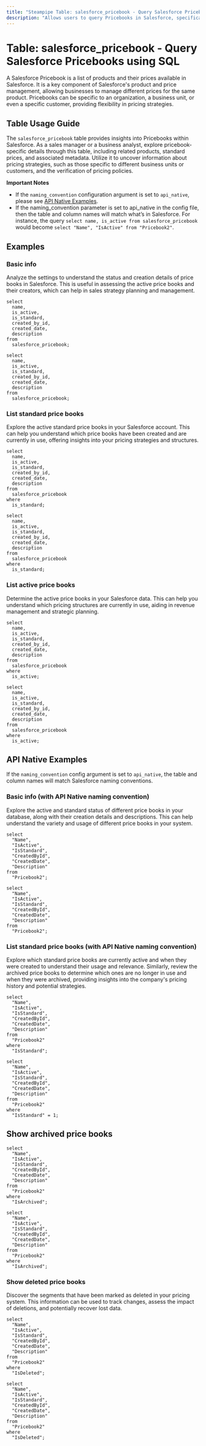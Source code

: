 ```yaml
---
title: "Steampipe Table: salesforce_pricebook - Query Salesforce Pricebooks using SQL"
description: "Allows users to query Pricebooks in Salesforce, specifically the list of all available pricebooks and their associated details."
---
```


# Table: salesforce_pricebook - Query Salesforce Pricebooks using SQL

A Salesforce Pricebook is a list of products and their prices available in Salesforce. It is a key component of Salesforce's product and price management, allowing businesses to manage different prices for the same product. Pricebooks can be specific to an organization, a business unit, or even a specific customer, providing flexibility in pricing strategies.

## Table Usage Guide

The `salesforce_pricebook` table provides insights into Pricebooks within Salesforce. As a sales manager or a business analyst, explore pricebook-specific details through this table, including related products, standard prices, and associated metadata. Utilize it to uncover information about pricing strategies, such as those specific to different business units or customers, and the verification of pricing policies.

**Important Notes**
- If the `naming_convention` configuration argument is set to `api_native`, please see [API Native Examples](https://hub.steampipe.io/plugins/turbot/salesforce/tables/salesforce_account#api_native_examples).
- If the naming_convention parameter is set to api_native in the config file, then the table and column names will match what’s in Salesforce. For instance, the query `select name, is_active from salesforce_pricebook` would become `select "Name", "IsActive" from "Pricebook2"`.

## Examples

### Basic info
Analyze the settings to understand the status and creation details of price books in Salesforce. This is useful in assessing the active price books and their creators, which can help in sales strategy planning and management.

```sql+postgres
select
  name,
  is_active,
  is_standard,
  created_by_id,
  created_date,
  description
from
  salesforce_pricebook;
```

```sql+sqlite
select
  name,
  is_active,
  is_standard,
  created_by_id,
  created_date,
  description
from
  salesforce_pricebook;
```

### List standard price books
Explore the active standard price books in your Salesforce account. This can help you understand which price books have been created and are currently in use, offering insights into your pricing strategies and structures.

```sql+postgres
select
  name,
  is_active,
  is_standard,
  created_by_id,
  created_date,
  description
from
  salesforce_pricebook
where
  is_standard;
```

```sql+sqlite
select
  name,
  is_active,
  is_standard,
  created_by_id,
  created_date,
  description
from
  salesforce_pricebook
where
  is_standard;
```

### List active price books
Determine the active price books in your Salesforce data. This can help you understand which pricing structures are currently in use, aiding in revenue management and strategic planning.

```sql+postgres
select
  name,
  is_active,
  is_standard,
  created_by_id,
  created_date,
  description
from
  salesforce_pricebook
where
  is_active;
```

```sql+sqlite
select
  name,
  is_active,
  is_standard,
  created_by_id,
  created_date,
  description
from
  salesforce_pricebook
where
  is_active;
```

## API Native Examples

If the `naming_convention` config argument is set to `api_native`, the table and column names will match Salesforce naming conventions.

### Basic info (with API Native naming convention)
Explore the active and standard status of different price books in your database, along with their creation details and descriptions. This can help understand the variety and usage of different price books in your system.

```sql+postgres
select
  "Name",
  "IsActive",
  "IsStandard",
  "CreatedById",
  "CreatedDate",
  "Description"
from
  "Pricebook2";
```

```sql+sqlite
select
  "Name",
  "IsActive",
  "IsStandard",
  "CreatedById",
  "CreatedDate",
  "Description"
from
  "Pricebook2";
```

### List standard price books (with API Native naming convention)
Explore which standard price books are currently active and when they were created to understand their usage and relevance. Similarly, review the archived price books to determine which ones are no longer in use and when they were archived, providing insights into the company's pricing history and potential strategies.

```sql+postgres
select
  "Name",
  "IsActive",
  "IsStandard",
  "CreatedById",
  "CreatedDate",
  "Description"
from
  "Pricebook2"
where
  "IsStandard";
```

```sql+sqlite
select
  "Name",
  "IsActive",
  "IsStandard",
  "CreatedById",
  "CreatedDate",
  "Description"
from
  "Pricebook2"
where
  "IsStandard" = 1;
```

## Show archived price books

```sql+postgres
select
  "Name",
  "IsActive",
  "IsStandard",
  "CreatedById",
  "CreatedDate",
  "Description"
from
  "Pricebook2"
where
  "IsArchived";
```

```sql+sqlite
select
  "Name",
  "IsActive",
  "IsStandard",
  "CreatedById",
  "CreatedDate",
  "Description"
from
  "Pricebook2"
where
  "IsArchived";
```

### Show deleted price books
Discover the segments that have been marked as deleted in your pricing system. This information can be used to track changes, assess the impact of deletions, and potentially recover lost data.

```sql+postgres
select
  "Name",
  "IsActive",
  "IsStandard",
  "CreatedById",
  "CreatedDate",
  "Description"
from
  "Pricebook2"
where
  "IsDeleted";
```

```sql+sqlite
select
  "Name",
  "IsActive",
  "IsStandard",
  "CreatedById",
  "CreatedDate",
  "Description"
from
  "Pricebook2"
where
  "IsDeleted";
```